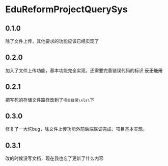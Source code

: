 # EduReformProjectQuerySys
## 0.1.0
除了文件上传，其他要求的功能应该已经实现了
## 0.2.0
加入了文件上传功能，基本功能完全实现，还需要完善错误代码的标识
~~反正能用~~
## 0.2.1
把写死的存储文件路径改到了`项目目录\xls\`下
## 0.3.0
修复了一大坨bug，除文件上传功能外前后端联调完成，项目基本实现。
## 0.3.1
改的时候没写文档，现在我也忘了更新了什么内容